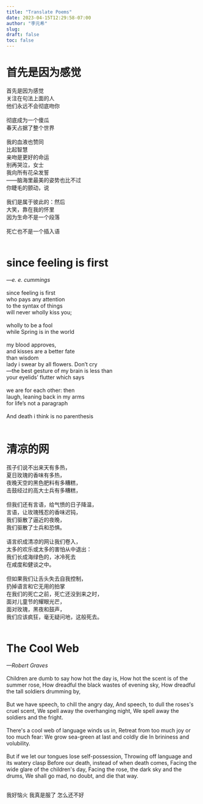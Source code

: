 ```yaml
---
title: "Translate Poems"
date: 2023-04-15T12:29:58-07:00
author: "李元希"
slug:
draft: false
toc: false
---
```


# 首先是因为感觉

首先是因为感觉<br>
关注在句法上面的人<br>
他们永远不会彻底吻你
<br />
<br />
彻底成为一个傻瓜<br>
春天占据了整个世界
<br />
<br />
我的血液也赞同<br>
比起智慧<br>
亲吻是更好的命运<br>
别再哭泣，女士<br>
我向所有花朵发誓<br>
——脑海里最美的姿势也比不过<br>
你睫毛的颤动，说
<br />
<br />
我们是属于彼此的：然后<br>
大笑，靠在我的怀里<br>
因为生命不是一个段落
<br />
<br />
死亡也不是一个插入语
<br />
<br />

# since feeling is first
  *—e. e. cummings*
<br />
<br />
since feeling is first<br>
who pays any attention<br>
to the syntax of things<br>
will never wholly kiss you;
<br />
<br />
wholly to be a fool<br>
while Spring is in the world
<br />
<br />
my blood approves,<br>
and kisses are a better fate<br>
than wisdom<br>
lady i swear by all flowers. Don’t cry<br>
—the best gesture of my brain is less than<br>
your eyelids’ flutter which says
<br />
<br />
we are for each other: then<br>
laugh, leaning back in my arms<br>
for life’s not a paragraph
<br />
<br />
And death i think is no parenthesis
<br />
<br />

# 清凉的网

孩子们说不出来天有多热，<br>
夏日玫瑰的香味有多热，<br>
夜晚天空的黑色肥料有多糟糕，<br>
击鼓经过的高大士兵有多糟糕，
<br />
<br />
但我们还有言语，给气愤的日子降温，<br>
言语，让玫瑰残忍的香味迟钝，<br>
我们驱散了逼近的夜晚，<br>
我们驱散了士兵和恐惧。
<br />
<br />
语言织成清凉的网让我们卷入，<br>
太多的欢乐或太多的害怕从中退出：<br>
我们长成海绿色的，冰冷死去<br>
在咸度和健谈之中。
<br />
<br />
但如果我们让舌头失去自我控制，<br>
扔掉语言和它无用的拍掌<br>
在我们的死亡之前，死亡还没到来之时，<br>
面对儿童节的耀眼光芒，<br>
面对玫瑰，黑夜和鼓声，<br>
我们应该疯狂，毫无疑问地，这般死去。
<br />
<br />

# The Cool Web
  *—Robert Graves*
<br />
<br />
Children are dumb to say how hot the day is,
How hot the scent is of the summer rose,
How dreadful the black wastes of evening sky,
How dreadful the tall soldiers drumming by,
<br />
<br />
But we have speech, to chill the angry day,
And speech, to dull the roses's cruel scent,
We spell away the overhanging night,
We spell away the soldiers and the fright.
<br />
<br />
There's a cool web of language winds us in,
Retreat from too much joy or too much fear:
We grow sea-green at last and coldly die
In brininess and volubility.
<br />
<br />
But if we let our tongues lose self-possession,
Throwing off language and its watery clasp
Before our death, instead of when death comes,
Facing the wide glare of the children's day,
Facing the rose, the dark sky and the drums,
We shall go mad, no doubt, and die that way.
<br />
<br />

我好恼火
我真是服了
怎么还不好